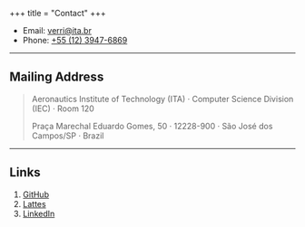 +++
title = "Contact"
+++

* Email: [verri@ita.br](mailto:verri@ita.br)
* Phone: [+55 (12) 3947-6869](tel:+55-12-3947-6869)

---

## Mailing Address

> Aeronautics Institute of Technology (ITA) · Computer Science Division (IEC) · Room 120
>
> Praça Marechal Eduardo Gomes, 50 · 12228-900 · São José dos Campos/SP · Brazil

---

## Links

1. [GitHub](https://github.com/verri)
2. [Lattes](http://lattes.cnpq.br/0145582312635382)
3. [LinkedIn](https://www.linkedin.com/in/filipe-verri-01bba6181/)
